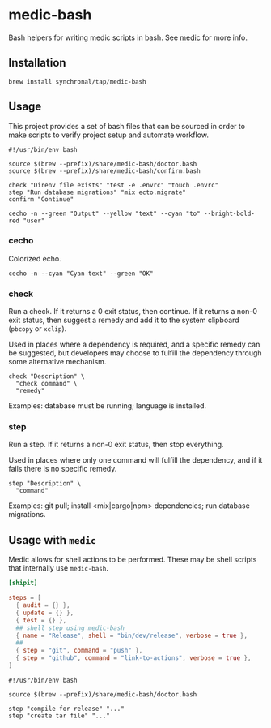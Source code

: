 # medic-bash

Bash helpers for writing medic scripts in bash. See [medic](https://github.com/synchronal/medic-rs)
for more info.

## Installation

```shell
brew install synchronal/tap/medic-bash
```

## Usage

This project provides a set of bash files that can be sourced in order to make scripts
to verify project setup and automate workflow.

```shell
#!/usr/bin/env bash

source $(brew --prefix)/share/medic-bash/doctor.bash
source $(brew --prefix)/share/medic-bash/confirm.bash

check "Direnv file exists" "test -e .envrc" "touch .envrc"
step "Run database migrations" "mix ecto.migrate"
confirm "Continue"

cecho -n --green "Output" --yellow "text" --cyan "to" --bright-bold-red "user"
```

### cecho

Colorized echo.

```shell
cecho -n --cyan "Cyan text" --green "OK"
```

### check

Run a check. If it returns a 0 exit status, then continue. If it returns a non-0 exit
status, then suggest a remedy and add it to the system clipboard (`pbcopy` or `xclip`).

Used in places where a dependency is required, and a specific remedy can be suggested,
but developers may choose to fulfill the dependency through some alternative mechanism.

```shell
check "Description" \
  "check command" \
  "remedy"
```

Examples: database must be running; language is installed.

### step

Run a step. If it returns a non-0 exit status, then stop everything.

Used in places where only one command will fulfill the dependency, and if it fails
there is no specific remedy.

```shell
step "Description" \
  "command"
```

Examples: git pull; install <mix|cargo|npm> dependencies; run database migrations.


## Usage with `medic`

Medic allows for shell actions to be performed. These may be shell scripts that internally use
`medic-bash`. 

```toml
[shipit]

steps = [
  { audit = {} },
  { update = {} },
  { test = {} },
  ## shell step using medic-bash
  { name = "Release", shell = "bin/dev/release", verbose = true },
  ##
  { step = "git", command = "push" },
  { step = "github", command = "link-to-actions", verbose = true },
]
```

```shell
#!/usr/bin/env bash

source $(brew --prefix)/share/medic-bash/doctor.bash

step "compile for release" "..."
step "create tar file" "..."
```
